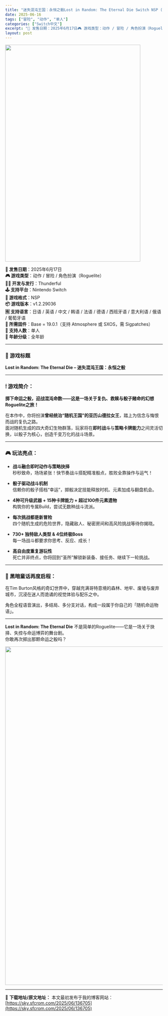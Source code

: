 ```yaml
---
title: "迷失混沌王国：永恒之骰Lost in Random: The Eternal Die Switch NSP (v1.2.29036)中文"
date: 2025-06-16
tags: ["冒险", "动作", "单人"]
categories: ["Switch中文"]
excerpt: "📅 发售日期：2025年6月17日🎮 游戏类型：动作 / 冒险 / 角色扮演（Roguelite）🧑‍💻 开发与发行：Thunderful🕹 支持平台：Nintendo Switch💾 游戏格式：NSP📦 游戏版本：v1.2.29036🈶 支持语言：日语 / 英语 / 中文 / 韩语 / 法语 / &hellip;"
layout: post
---
```


<img class="aligncenter size-full wp-image-136693" src="https://sky.sfcrom.com/wp-content/uploads/2025/06/2025061610015915.webp" alt="" width="432" height="692" />
<p data-start="100" data-end="432"><strong data-start="100" data-end="111">📅 发售日期</strong>：2025年6月17日<br data-start="122" data-end="125" /><strong data-start="125" data-end="136">🎮 游戏类型</strong>：动作 / 冒险 / 角色扮演（Roguelite）<br data-start="162" data-end="165" /><strong data-start="165" data-end="180">🧑‍💻 开发与发行</strong>：Thunderful<br data-start="191" data-end="194" /><strong data-start="194" data-end="205">🕹 支持平台</strong>：Nintendo Switch<br data-start="221" data-end="224" /><strong data-start="224" data-end="235">💾 游戏格式</strong>：NSP<br data-start="239" data-end="242" /><strong data-start="242" data-end="253">📦 游戏版本</strong>：v1.2.29036<br data-start="264" data-end="267" /><strong data-start="267" data-end="278">🈶 支持语言</strong>：日语 / 英语 / 中文 / 韩语 / 法语 / 德语 / 西班牙语 / 意大利语 / 俄语 / 葡萄牙语<br data-start="332" data-end="335" /><strong data-start="335" data-end="346">🔧 所需固件</strong>：Base = 19.0.1（支持 Atmosphere 或 SXOS，需 Sigpatches）<br data-start="395" data-end="398" /><strong data-start="398" data-end="409">👥 支持人数</strong>：单人<br data-start="412" data-end="415" /><strong data-start="415" data-end="426">🔞 年龄分级</strong>：全年龄</p>


<hr data-start="434" data-end="437" />

<h3 data-start="439" data-end="452">🎲 游戏标题</h3>
<p data-start="453" data-end="502"><strong data-start="453" data-end="502">Lost in Random: The Eternal Die – 迷失混沌王国：永恒之骰</strong></p>


<hr data-start="504" data-end="507" />

<h3 data-start="509" data-end="521">🕯 游戏简介：</h3>
<p data-start="523" data-end="573"><strong data-start="523" data-end="573">掷下命运之骰，迎战混沌命数——这是一场关于复仇、救赎与骰子赌命的幻想Roguelite之旅！</strong></p>
<p data-start="575" data-end="691">在本作中，你将扮演<strong data-start="584" data-end="606">曾经统治“随机王国”的亚历山德拉女王</strong>，踏上为信念与悔恨而战的复仇之路。<br data-start="623" data-end="626" />面对随机生成的四大奇幻生物群落，玩家将在<strong data-start="646" data-end="654">即时战斗</strong>与<strong data-start="655" data-end="665">策略卡牌能力</strong>之间灵活切换，以骰子为核心，创造千变万化的战斗场景。</p>


<hr data-start="693" data-end="696" />

<h3 data-start="698" data-end="710">🎮 玩法亮点：</h3>
<ul data-start="712" data-end="1051">
 	<li data-start="712" data-end="768">
<p data-start="714" data-end="768"><strong data-start="714" data-end="731">战斗融合即时动作与策略抉择</strong><br data-start="731" data-end="734" />秒秒致命，场场紧张！快节奏战斗搭配精准骰点，胜败全靠操作与运气！</p>
</li>
 	<li data-start="770" data-end="823">
<p data-start="772" data-end="823"><strong data-start="772" data-end="784">骰子驱动战斗机制</strong><br data-start="784" data-end="787" />信赖你的骰子搭档“幸运”，掷骰决定技能释放时机、元素加成与翻盘机会。</p>
</li>
 	<li data-start="825" data-end="888">
<p data-start="827" data-end="888"><strong data-start="827" data-end="861">4种可升级武器 + 15种卡牌能力 + 超过100件元素遗物</strong><br data-start="861" data-end="864" />构筑你的专属Build，尝试无数种战斗流派。</p>
</li>
 	<li data-start="890" data-end="943">
<p data-start="892" data-end="943"><strong data-start="892" data-end="905">每次挑战都是新冒险</strong><br data-start="905" data-end="908" />四个随机生成的危险世界，隐藏敌人、秘密房间和高风险挑战等待你揭晓。</p>
</li>
 	<li data-start="945" data-end="996">
<p data-start="947" data-end="996"><strong data-start="947" data-end="973">730+ 独特敌人类型 &amp; 4位终极Boss</strong><br data-start="973" data-end="976" />每一场战斗都要求你思考、反应、成长！</p>
</li>
 	<li data-start="998" data-end="1051">
<p data-start="1000" data-end="1051"><strong data-start="1000" data-end="1013">高自由度重复游玩性</strong><br data-start="1013" data-end="1016" />死亡并非终点，你将回到“圣所”解锁新装备、接任务、继续下一轮挑战。</p>
</li>
</ul>

<hr data-start="1053" data-end="1056" />

<h3 data-start="1058" data-end="1074">🖤 黑暗童话再度启程：</h3>
<p data-start="1076" data-end="1138">在Tim Burton风格的奇幻世界中，穿越充满哥特意境的森林、地牢、废墟与废弃城市，沉浸在迷人而诡谲的视觉体验与配乐之中。</p>
<p data-start="1140" data-end="1178">角色全程语音演出，多结局、多分支对话，构成一段属于你自己的「随机命运物语」。</p>


<hr data-start="1180" data-end="1183" />
<p data-start="1185" data-end="1275"><strong data-start="1185" data-end="1220">Lost in Random: The Eternal Die</strong> 不是简单的Roguelite——它是一场关于抉择、失控与命运博弈的舞台剧。<br data-start="1258" data-end="1261" />你敢再次掷出那颗命运之骰吗？</p>
<img class="aligncenter size-full wp-image-136688" src="https://sky.sfcrom.com/wp-content/uploads/2025/06/2025061610015868.webp" alt="" width="1920" height="1080" />

---
📖 **下载地址/原文地址：** 本文最初发布于我的博客网站：[https://sky.sfcrom.com/2025/06/136705](https://sky.sfcrom.com/2025/06/136705)

